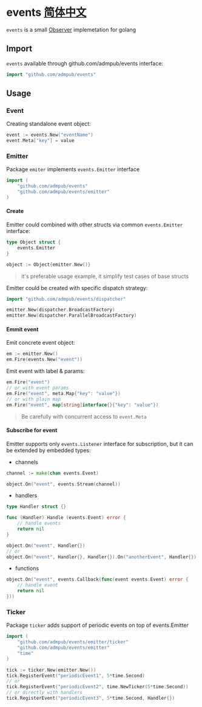 events [简体中文](https://github.com/admpub/events/blob/master/README_zh-CN.md)
===========

`events` is a small [Observer](https://en.wikipedia.org/wiki/Observer_pattern) implemetation for golang

Import
------

`events` available through github.com/admpub/events
interface:
```go
import "github.com/admpub/events"
```

Usage
-----

### Event

Creating standalone event object:
```go
event := events.New("eventName")
event.Meta["key"] = value
```

### Emitter

Package `emiter` implements `events.Emitter` interface
```go
import (
	"github.com/admpub/events"
	"github.com/admpub/events/emitter"
)
```

#### Create

Emitter could combined with other structs via common `events.Emitter` interface:
```go
type Object struct {
	events.Emitter
}

object := Object{emitter.New()}
```
> it's preferable usage example,
> it simplify test cases of base structs

Emitter could be created with specific dispatch strategy:
```go
import "github.com/admpub/events/dispatcher"
```

``` go
emitter.New(dispatcher.BroadcastFactory)
emitter.New(dispatcher.ParallelBroadcastFactory)
```

#### Emmit event

Emit concrete event object:

```go
em := emitter.New()
em.Fire(events.New("event"))
```

Emit event with label & params:
```go
em.Fire("event")
// or with event params
em.Fire("event", meta.Map{"key": "value"})
// or with plain map
em.Fire("event", map[string]interface{}{"key": "value"})
````
> Be carefully with concurrent access to `event.Meta`

#### Subscribe for event

Emitter supports only `events.Listener` interface for subscription, but it can be extended by embedded types:

* channels
```go
channel := make(chan events.Event)

object.On("event", events.Stream(channel))
```
* handlers
```go
type Handler struct {}

func (Handler) Handle (events.Event) error {
	// handle events
	return nil
}

object.On("event", Handler{})
// or
object.On("event", Handler{}, Handler{}).On("anotherEvent", Handler{})
```
* functions
```go
object.On("event", events.Callback(func(event events.Event) error {
	// handle event
	return nil
}))
```

### Ticker
Package `ticker` adds support of periodic events on top of events.Emitter

```go
import (
	"github.com/admpub/events/emitter/ticker"
	"github.com/admpub/events/emitter"
	"time"
)
```

```go
tick := ticker.New(emitter.New())
tick.RegisterEvent("periodicEvent1", 5*time.Second)
// or
tick.RegisterEvent("periodicEvent2", time.NewTicker(5*time.Second))
// or directly with handlers
tick.RegisterEvent("periodicEvent3", 5*time.Second, Handler{})
```
